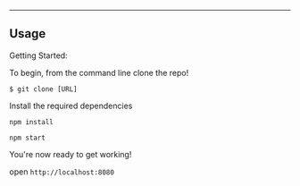

-------------------
Usage
-------

Getting Started:


To begin, from the command line clone the repo!

`$ git clone [URL]`

Install the required dependencies

`npm install`

`npm start`

You're now ready to get working!

open `http://localhost:8080`


